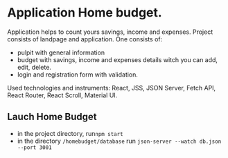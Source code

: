 # Application Home budget.

Application helps to count yours savings, income and expenses. Project consists of landpage and application.
One consists of: 
- pulpit with general information
- budget with savings, income and expenses details witch you can add, edit, delete.
- login and registration form with validation.	

Used technologies and instruments: React, JSS, JSON Server, Fetch API, React Router, React Scroll, Material UI.

## Lauch Home Budget
   - in the project directory, run```npm start```
   - in the directory ```/homebudget/database``` run ```json-server --watch db.json --port 3001```
